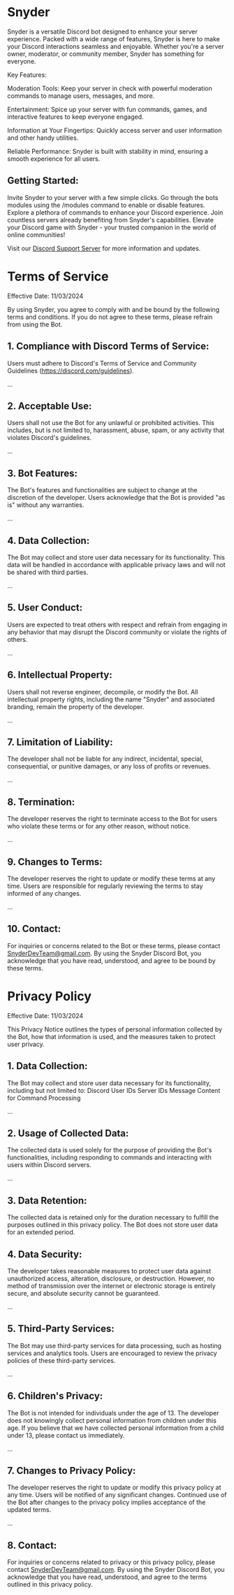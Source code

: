 # Snyder

Snyder is a versatile Discord bot designed to enhance your server experience. Packed with a wide range of features, Snyder is here to make your Discord interactions seamless and enjoyable. Whether you're a server owner, moderator, or community member, Snyder has something for everyone.

Key Features:

Moderation Tools: Keep your server in check with powerful moderation commands to manage users, messages, and more.

Entertainment: Spice up your server with fun commands, games, and interactive features to keep everyone engaged.

Information at Your Fingertips: Quickly access server and user information and other handy utilities.

Reliable Performance: Snyder is built with stability in mind, ensuring a smooth experience for all users.

## Getting Started:

Invite Snyder to your server with a few simple clicks.
Go through the bots modules using the /modules command to enable or disable features.
Explore a plethora of commands to enhance your Discord experience.
Join countless servers already benefiting from Snyder's capabilities. Elevate your Discord game with Snyder - your trusted companion in the world of online communities!

Visit our [Discord Support Server](https://discord.gg/ks6eV6rt3s) for more information and updates.



# Terms of Service

Effective Date: 11/03/2024

By using Snyder, you agree to comply with and be bound by the following terms and conditions. If you do not agree to these terms, please refrain from using the Bot.

## 1. Compliance with Discord Terms of Service:

Users must adhere to Discord's Terms of Service and Community Guidelines (https://discord.com/guidelines).

...

## 2. Acceptable Use:

Users shall not use the Bot for any unlawful or prohibited activities. This includes, but is not limited to, harassment, abuse, spam, or any activity that violates Discord's guidelines.

...

## 3. Bot Features:

The Bot's features and functionalities are subject to change at the discretion of the developer. Users acknowledge that the Bot is provided "as is" without any warranties.

...

## 4. Data Collection:

The Bot may collect and store user data necessary for its functionality. This data will be handled in accordance with applicable privacy laws and will not be shared with third parties.

...

## 5. User Conduct:

Users are expected to treat others with respect and refrain from engaging in any behavior that may disrupt the Discord community or violate the rights of others.

...

## 6. Intellectual Property:

Users shall not reverse engineer, decompile, or modify the Bot. All intellectual property rights, including the name "Snyder" and associated branding, remain the property of the developer.

...

## 7. Limitation of Liability:

The developer shall not be liable for any indirect, incidental, special, consequential, or punitive damages, or any loss of profits or revenues.

...

## 8. Termination:

The developer reserves the right to terminate access to the Bot for users who violate these terms or for any other reason, without notice.

...

## 9. Changes to Terms:

The developer reserves the right to update or modify these terms at any time. Users are responsible for regularly reviewing the terms to stay informed of any changes.

...

## 10. Contact:

For inquiries or concerns related to the Bot or these terms, please contact SnyderDevTeam@gmail.com.
By using the Snyder Discord Bot, you acknowledge that you have read, understood, and agree to be bound by these terms.



# Privacy Policy
Effective Date: 11/03/2024

This Privacy Notice outlines the types of personal information collected by the Bot, how that information is used, and the measures taken to protect user privacy.

## 1. Data Collection:

The Bot may collect and store user data necessary for its functionality, including but not limited to:
Discord User IDs
Server IDs
Message Content for Command Processing

...

## 2. Usage of Collected Data:

The collected data is used solely for the purpose of providing the Bot's functionalities, including responding to commands and interacting with users within Discord servers.

...

## 3. Data Retention:

The collected data is retained only for the duration necessary to fulfill the purposes outlined in this privacy policy. The Bot does not store user data for an extended period.

## 4. Data Security:

The developer takes reasonable measures to protect user data against unauthorized access, alteration, disclosure, or destruction. However, no method of transmission over the internet or electronic storage is entirely secure, and absolute security cannot be guaranteed.

...

## 5. Third-Party Services:

The Bot may use third-party services for data processing, such as hosting services and analytics tools. Users are encouraged to review the privacy policies of these third-party services.

...

## 6. Children's Privacy:

The Bot is not intended for individuals under the age of 13. The developer does not knowingly collect personal information from children under this age. If you believe that we have collected personal information from a child under 13, please contact us immediately.

...

## 7. Changes to Privacy Policy:

The developer reserves the right to update or modify this privacy policy at any time. Users will be notified of any significant changes. Continued use of the Bot after changes to the privacy policy implies acceptance of the updated terms.

...

## 8. Contact:

For inquiries or concerns related to privacy or this privacy policy, please contact SnyderDevTeam@gmail.com.
By using the Snyder Discord Bot, you acknowledge that you have read, understood, and agree to the terms outlined in this privacy policy.